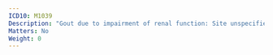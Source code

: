 ```yaml
---
ICD10: M1039
Description: "Gout due to impairment of renal function: Site unspecified"
Matters: No
Weight: 0
---
```

